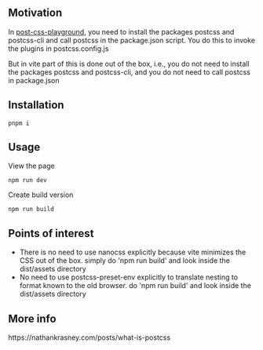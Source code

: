 <h2>Motivation</h2>
<p>In <a href='https://github.com/NathanKr/post-css-playground'>post-css-playground</a>, you need to install the packages postcss and postcss-cli and call postcss in the package.json script. You do this to invoke the plugins in postcss.config.js</p>
<p>But in vite part of this is done out of the box, i.e., you do not need to install the packages postcss and postcss-cli, and you do not need to call postcss in package.json</p>

<h2>Installation</h2>

```
pnpm i
```


<h2>Usage</h2>

View the page

```
npm run dev
```

Create build version

```
npm run build
```


<h2>Points of interest</h2>
<ul>
<li> There is no need to use nanocss explicitly because vite minimizes the CSS out of the box. simply do 'npm run build' and look inside the dist/assets directory</li>
<li> No need to use postcss-preset-env explicitly to translate nesting to format known to the old browser. do 'npm run build' and look inside the dist/assets directory</li>
</ul>


<h2>More info</h2>
https://nathankrasney.com/posts/what-is-postcss